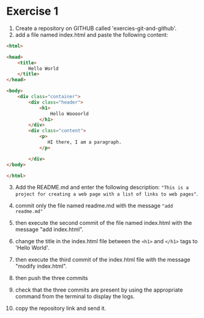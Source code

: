 # Exercise 1

1. Create a repository on GITHUB called 'exercies-git-and-github'.
2. add a file named index.html and paste the following content: 
```html
<html>

<head>
    <title>
        Hello World
    </title>
</head>

<body>
    <div class="container">
        <div class="header">
            <h1>
                Hello Woooorld
            </h1>
        </div>
        <div class="content">
            <p>
               HI there, I am a paragraph.
            </p>

        </div>
</body>

</html>

```

3. Add the README.md and enter the following description: `"This is a project for creating a web page with a list of links to web pages"`.

4. commit only the file named readme.md with the message `"add readme.md"`
5. then execute the second commit of the file named index.html with the message "add index.html".
6. change the title in the index.html file between the `<h1>` and `</h1>` tags to 'Hello World'.
7. then execute the third commit of the index.html file with the message "modify index.html".
8. then push the three commits 

9. check that the three commits are present by using the appropriate command from the terminal to display the logs.
10. copy the repository link and send it.
